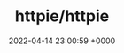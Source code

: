 ---
title: "httpie/httpie"
link: "https://github.com/httpie/httpie"
date: "2022-04-14 23:00:59 +0000"
description: "As easy as /aitch-tee-tee-pie/ 🥧 Modern, user-friendly command-line HTTP client for the API era. JSON support, colors, sessions, downloads, plugins & more. https://twitter.com/httpie"
category: "github"
---